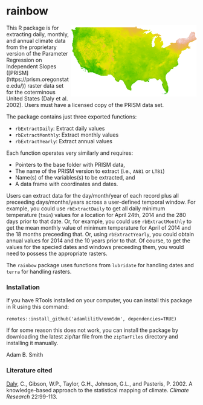 # rainbow
<img align="right" src="prism.png" height="190"/>
This R package is for extracting daily, monthly, and annual climate data from the proprietary version of the Parameter Regression on Independent Slopes ([PRISM](https://prism.oregonstate.edu/)) raster data set for the coterminous United States (Daly et al. 2002). Users must have a licensed copy of the PRISM data set.

The package contains just three exported functions:
* `rbExtractDaily`: Extract daily values
* `rbExtractMonthly`: Extract monthly values
* `rbExtractYearly`: Extract annual values

Each function operates very similarly and requires:
* Pointers to the base folder with PRISM data,
* The name of the PRISM version to extract (i.e., `AN81` or `LT81`)
* Name(s) of the variables(s) to be extracted, and
* A data frame with coordinates and dates.

Users can extract data for the day/month/year of each record plus all preceeding days/months/years across a user-defined temporal window. For example, you could use `rbExtractDaily` to get all daily minimum temperature (`tmin`) values for a location for April 24th, 2014 and the 280 days prior to that date. Or, for example, you could use `rbExtractMonthly` to get the mean monthly value of minimum temperature for April of 2014 and the 18 months preceeding that. Or, using `rbExtractYearly`, you could obtain annual values for 2014 and the 10 years prior to that.  Of course, to get the values for the specied dates and windows preceeding them, you would need to possess the appropriate rasters.

The `rainbow` package uses functions from `lubridate` for handling dates and `terra` for handling rasters.

### Installation ###
If you have RTools installed on your computer, you can install this package in R using this command:

`remotes::install_github('adamlilith/enmSdm', dependencies=TRUE)`  

If for some reason this does not work, you can install the package by downloading the latest zip/tar file from the `zipTarFiles` directory and installing it manually.

Adam B. Smith

### Literature cited ###
[Daly](http://dx.doi.org/10.3354/cr022099), C., Gibson, W.P., Taylor, G.H., Johnson, G.L., and Pasteris, P.  2002.  A knowledge-based approach to the statistical mapping of climate.  *Climate Research* 22:99-113.
